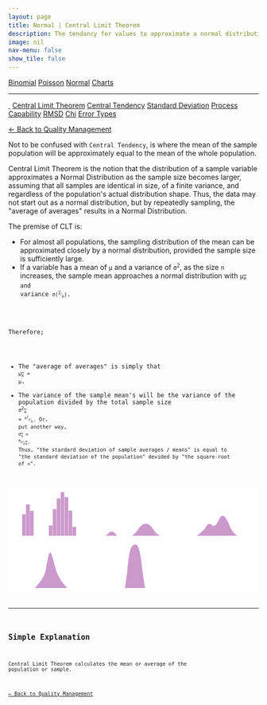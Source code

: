 ```yaml
---
layout: page
title: Normal | Central Limit Theorem
description: The tendancy for values to approximate a normal distribution
image: nil
nav-menu: false
show_tile: false
---
```


<a href="../binomial.html" class="button small">Binomial</a>
<a href="../poisson.html" class="button small">Poisson</a>
<a href="./" class="button special small">Normal</a>
<a href="../charts" class="button small">Charts</a>

<hr />

<a href="./" style="border-bottom: none;"><i class="icon fa-home">&nbsp;</i></a>
<a href="central-limit-theorem.html" class="button special small">Central Limit Theorem</a>
<a href="central-tendency.html" class="button small">Central Tendency</a>
<a href="standard-deviation.html" class="button small">Standard Deviation</a>
<a href="process-capability.html" class="button small">Process Capability</a>
<a href="rmsd.html" class="button small">RMSD</a>
<a href="chi.html" class="button small">Chi</a>
<a href="error-types.html" class="button small">Error Types</a>

<a href="/quality-management">&#x2190; Back to Quality Management</a>

Not to be confused with <code>Central Tendency</code>, is where the mean of the sample population will be approximately equal to the mean of the whole population.

Central Limit Theorem is the notion that the distribution of a sample variable approximates a Normal Distribution as the sample size becomes larger, assuming that all samples are identical in size, of a finite variance, and regardless of the population's actual distribution shape.  Thus, the data may not start out as a normal distribution, but by repeatedly sampling, the "average of averages" results in a Normal Distribution.

The premise of CLT is:

- For almost all populations, the sampling distribution of the mean can be approximated closely by a normal distribution, provided the sample size is sufficiently large.
- If a variable has a mean of <code>&micro;</code> and a variance of <code>&sigma;<sup>2</sup></code>, as the size <code>n</code> increases, the sample mean approaches a normal distribution with <code>&micro;<sub><span style="text-decoration: overline;">x</span></sub> and variance <code>&sigma;(<sup>2</sup>&frasl;<sub>x</sub>)</code>.

Therefore;

- The "average of averages" is simply that <code>&micro;<sub><span style="text-decoration: overline;">x</span></sub> = &micro;</code>.
- The variance of the sample mean's will be the variance of the population divided by the total sample size <code>&sigma;<sup>2</sup><sub><span style="text-decoration: overline;">x</span></sub> = <code><sup>&sigma;<sup>2</sup><sub>x</sub></sup>&frasl;<sub>n</sub></code>. Or, put another way, <code>&sigma;<sub><span style="text-decoration: overline;">x</span></sub> = <sup>&sigma;<sub>x</sub></sup>&frasl;<sub>&radic;<span style="text-decoration: overline;">n</span></sub></code>. Thus, "the stardard deviation of sample averages / means" is equal to "the standard deviation of the population" devided by "the square-root of <code>n</code>". 

<img src="/assets/images/clt.png" width="1000" />

----

## Simple Explanation

Central Limit Theorem calculates the mean or average of the population or sample.

<a href="/quality-management">&#x2190; Back to Quality Management</a>
